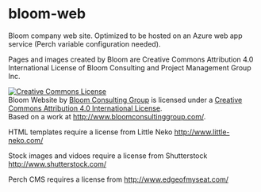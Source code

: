 # bloom-web
Bloom company web site. Optimized to be hosted on an Azure web app service (Perch variable configuration needed).

Pages and images created by Bloom are Creative Commons Attribution 4.0 International License of Bloom Consulting and Project Management Group Inc.

<a rel="license" href="http://creativecommons.org/licenses/by/4.0/"><img alt="Creative Commons License" style="border-width:0" src="https://i.creativecommons.org/l/by/4.0/88x31.png" /></a><br /><span xmlns:dct="http://purl.org/dc/terms/" property="dct:title">Bloom Website</span> by <a xmlns:cc="http://creativecommons.org/ns#" href="http://www.bloomconsultinggroup.com/" property="cc:attributionName" rel="cc:attributionURL">Bloom Consulting Group</a> is licensed under a <a rel="license" href="http://creativecommons.org/licenses/by/4.0/">Creative Commons Attribution 4.0 International License</a>.<br />Based on a work at <a xmlns:dct="http://purl.org/dc/terms/" href="http://www.bloomconsultinggroup.com/" rel="dct:source">http://www.bloomconsultinggroup.com/</a>.


HTML templates require a license from Little Neko http://www.little-neko.com/

Stock images and vidoes require a license from Shutterstock http://www.shutterstock.com/

Perch CMS requires a license from http://www.edgeofmyseat.com/
